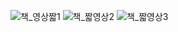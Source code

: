 ![책_영상짧1](https://github.com/Yangnyeon/My_Book/assets/87749498/13e9e16f-2b0b-4591-b03e-07b7d0cde67a)
![책_짧영상2](https://github.com/Yangnyeon/My_Book/assets/87749498/d1b480fd-4549-4150-a60b-4845b4652fe3)
![책_짧영상3](https://github.com/Yangnyeon/My_Book/assets/87749498/09c8c44b-c836-4676-8dd0-6d00f0fd6c7b)

